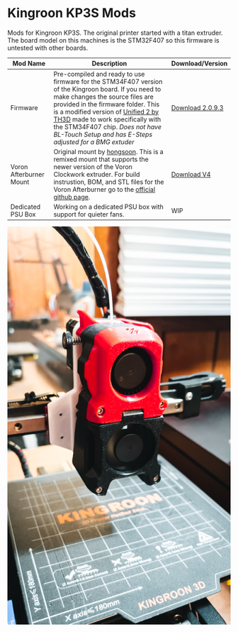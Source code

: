 # Kingroon KP3S Mods

Mods for Kingroon KP3S. The original printer started with a titan extruder. The board model on this machines is the STM32F407 so this firmware is untested with other boards.

|Mod Name   |Description  |Download/Version   |
|        ---|            ---|---|
|Firmware   |Pre-compiled and ready to use firmware for the STM34F407 version of the Kingroon board. If you need to make changes the source files are provided in the firmware folder. This is a modified version of [Unified 2 by TH3D](https://www.th3dstudio.com/hc/downloads/unified-2-firmware/kingroon/kingroon-kp-3s-firmware-kingroon-v1-2-board/) made to work specifically with the STM34F407 chip. *Does not have BL-Touch Setup and has E-Steps adjusted for a BMG extuder*|[Download 2.0.9.3 ](https://github.com/rfblock/KingroonKP3SMods/releases/tag/firmware)  |
|Voron Afterburner Mount   |Original mount by [hongsoon](https://www.thingiverse.com/thing:4766859). This is a remixed mount that supports the newer version of the Voron Clockwork extruder. For build instrustion, BOM, and STL files for the Voron Afterburner go to the [official github page](https://github.com/VoronDesign/Voron-Afterburner).  |[Download V4 ](https://github.com/rfblock/KingroonKP3SMods/tree/main/Afterburner%20Mount) |
|Dedicated PSU Box   |Working on a dedicated PSU box with support for quieter fans.   |WIP   |

![Afterburner mounted on KP3S](https://github.com/rfblock/KingroonKP3SMods/blob/main/Afterburner%20Mount/Images/KP3S_Afterburner.JPG?raw=true)
